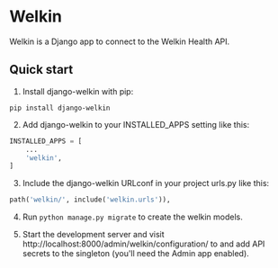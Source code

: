 # Welkin

Welkin is a Django app to connect to the Welkin Health API.

## Quick start

1. Install django-welkin with pip:

```
pip install django-welkin
```

2. Add django-welkin to your INSTALLED_APPS setting like this:

```python
INSTALLED_APPS = [
    ...
    'welkin',
]
```

3. Include the django-welkin URLconf in your project urls.py like this:

```python
path('welkin/', include('welkin.urls')),
```

4. Run `python manage.py migrate` to create the welkin models.

5. Start the development server and visit http://localhost:8000/admin/welkin/configuration/
   to and add API secrets to the singleton (you'll need the Admin app enabled).
